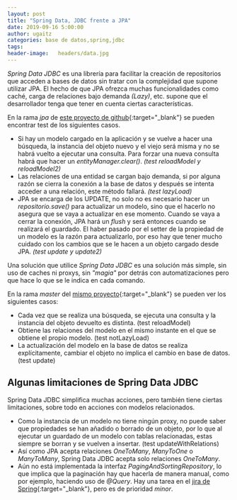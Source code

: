 ```yaml
---
layout: post
title: "Spring Data, JDBC frente a JPA"
date: 2019-09-16 5:00:00
author: ugaitz
categories: base de datos,spring,jdbc
tags: 
header-image:	headers/data.jpg
---
```

_Spring Data JDBC_ es una librería para facilitar la creación de repositorios que acceden a bases de datos sin tratar con la complejidad que supone utilizar JPA. El hecho de que JPA ofrezca muchas funcionalidades como caché, carga de relaciones bajo demanda _(Lazy)_, etc. supone que el desarrollador tenga que tener en cuenta ciertas características.

En la rama _jpa_ de [este proyecto de github][github-project]{:target="_blank"} se pueden encontrar test de los siguientes casos.
- Si hay un modelo cargado en la aplicación y se vuelve a hacer una búsqueda, la instancia del objeto nuevo y el viejo será misma y no se habrá vuelto a ejecutar una consulta. Para forzar una nueva consulta habrá que hacer un _entityManager.clear()_. _(test reloadModel y reloadModel2)_
- Las relaciones de una entidad se cargan bajo demanda, si por alguna razón se cierra la conexión a la base de datos y después se intenta acceder a una relación, este método fallará. _(test lazyLoad)_
- JPA se encarga de los UPDATE, no solo no es necesario hacer un _repositorio.save()_ para actualizar un modelo, sino que el hacerlo no asegura que se vaya a actualizar en ese momento. Cuando se vaya a cerrar la conexión, JPA hará un _flush_ y será entonces cuando se realizará el guardado. El haber pasado por el setter de la propiedad de un modelo es la razón para actualizarlo, por eso hay que tener mucho cuidado con los cambios que se le hacen a un objeto cargado desde JPA. _(test update y update2)_

Una solución que utilice _Spring Data JDBC_ es una solución más simple, sin uso de caches ni proxys, sin _"magia"_ por detrás con automatizaciones pero que hace lo que se le indica en cada comando.

En la rama _master_ del [mismo proyecto][github-project]{:target="_blank"} se pueden ver los siguientes casos:
- Cada vez que se realiza una búsqueda, se ejecuta una consulta y la instancia del objeto devuelto es distinta. (test reloadModel)
- Obtiene las relaciones del modelo en el mismo instante en el que se obtiene el propio modelo. (test notLazyLoad)
- La actualización del modelo en la base de datos se realiza explícitamente, cambiar el objeto no implica el cambio en base de datos. (test update)


## Algunas limitaciones de Spring Data JDBC
Spring Data JDBC simplifica muchas acciones, pero también tiene ciertas limitaciones, sobre todo en acciones con modelos relacionados.
- Como la instancia de un modelo no tiene ningún proxy, no puede saber que propiedades se han añadido o borrado de un objeto, por lo que al ejecutar un guardado de un modelo con tablas relacionadas, estas siempre se borran y se vuelven a insertar. (test updateWithRelations)
- Así como JPA acepta relaciones _OneToMany_, _ManyToOne_ o _ManyToMany_, Spring Data JDBC acepta solo relaciones _OneToMany_.
- Aún no está implementada la interfaz _PagingAndSortingRepository_, lo que implica que la paginación hay que hacerla de manera manual, como por ejemplo, haciendo uso de _@Query_. Hay una tarea en el [jira de Spring][jira-pagination]{:target="_blank"}, pero es de prioridad _minor_.

[github-project]: https://github.com/wearearima/spring-data-jdbc-demo
[jira-pagination]: https://jira.spring.io/browse/DATAJDBC-101
